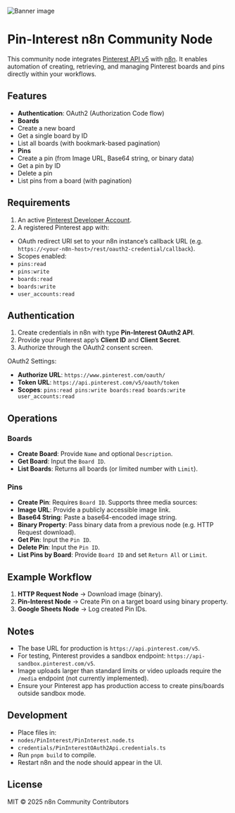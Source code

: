 ![Banner image](https://user-images.githubusercontent.com/10284570/173569848-c624317f-42b1-45a6-ab09-f0ea3c247648.png)

# Pin-Interest n8n Community Node
This community node integrates [Pinterest API v5](https://developers.pinterest.com/docs/api/v5/) with [n8n](https://n8n.io). It enables automation of creating, retrieving, and managing Pinterest boards and pins directly within your workflows.

## Features
- **Authentication**: OAuth2 (Authorization Code flow)
- **Boards**
- Create a new board
- Get a single board by ID
- List all boards (with bookmark-based pagination)
- **Pins**
- Create a pin (from Image URL, Base64 string, or binary data)
- Get a pin by ID
- Delete a pin
- List pins from a board (with pagination)

## Requirements
1. An active [Pinterest Developer Account](https://developers.pinterest.com/).
2. A registered Pinterest app with:
- OAuth redirect URI set to your n8n instance’s callback URL (e.g. `https://<your-n8n-host>/rest/oauth2-credential/callback`).
- Scopes enabled:
- `pins:read`
- `pins:write`
- `boards:read`
- `boards:write`
- `user_accounts:read`

## Authentication
1. Create credentials in n8n with type **Pin-Interest OAuth2 API**.
2. Provide your Pinterest app’s **Client ID** and **Client Secret**.
3. Authorize through the OAuth2 consent screen.

OAuth2 Settings:
- **Authorize URL**: `https://www.pinterest.com/oauth/`
- **Token URL**: `https://api.pinterest.com/v5/oauth/token`
- **Scopes**: `pins:read pins:write boards:read boards:write user_accounts:read`

## Operations

### Boards
- **Create Board**: Provide `Name` and optional `Description`.
- **Get Board**: Input the `Board ID`.
- **List Boards**: Returns all boards (or limited number with `Limit`).

### Pins
- **Create Pin**: Requires `Board ID`. Supports three media sources:
- **Image URL**: Provide a publicly accessible image link.
- **Base64 String**: Paste a base64-encoded image string.
- **Binary Property**: Pass binary data from a previous node (e.g. HTTP Request download).
- **Get Pin**: Input the `Pin ID`.
- **Delete Pin**: Input the `Pin ID`.
- **List Pins by Board**: Provide `Board ID` and set `Return All` or `Limit`.

## Example Workflow
1. **HTTP Request Node** → Download image (binary).
2. **Pin-Interest Node** → Create Pin on a target board using binary property.
3. **Google Sheets Node** → Log created Pin IDs.

## Notes
- The base URL for production is `https://api.pinterest.com/v5`.
- For testing, Pinterest provides a sandbox endpoint: `https://api-sandbox.pinterest.com/v5`.
- Image uploads larger than standard limits or video uploads require the `/media` endpoint (not currently implemented).
- Ensure your Pinterest app has production access to create pins/boards outside sandbox mode.

## Development
- Place files in:
- `nodes/PinInterest/PinInterest.node.ts`
- `credentials/PinInterestOAuth2Api.credentials.ts`
- Run `pnpm build` to compile.
- Restart n8n and the node should appear in the UI.

## License
MIT © 2025 n8n Community Contributors
